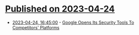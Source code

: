 # [Published on 2023-04-24](index.md)

* [2023-04-24, 16:45:00](https://tech.slashdot.org/story/23/04/24/1645239/google-opens-its-security-tools-to-competitors-platforms?utm_source=rss1.0mainlinkanon&utm_medium=feed) - [Google Opens Its Security Tools To Competitors' Platforms](https://tech.slashdot.org/story/23/04/24/1645239/google-opens-its-security-tools-to-competitors-platforms?utm_source=rss1.0mainlinkanon&utm_medium=feed)
